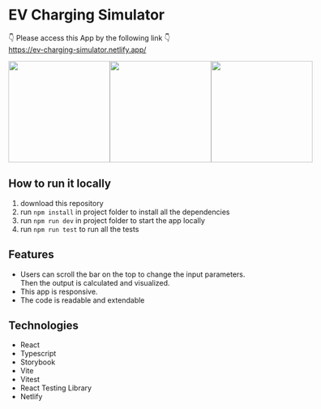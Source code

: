 # EV Charging Simulator

:point_down: Please access this App by the following link :point_down:  
https://ev-charging-simulator.netlify.app/

<div style="display: flex; justify-content: space-evenly;">
  <img src="https://i.ibb.co/ZX6bTK6/mockIpad.png" height="200">
  <img src="https://i.ibb.co/df28Jx7/mock-Laptop.png" height="200">
  <img src="https://i.ibb.co/1fKMm6D/mock-Iphone.png" height="200">
</div>

## How to run it locally

1. download this repository
2. run `npm install` in project folder to install all the dependencies
3. run `npm run dev` in project folder to start the app locally
4. run `npm run test` to run all the tests

## Features

- Users can scroll the bar on the top to change the input parameters. Then the output is calculated and visualized.
- This app is responsive.
- The code is readable and extendable

## Technologies

- React
- Typescript
- Storybook
- Vite
- Vitest
- React Testing Library
- Netlify

